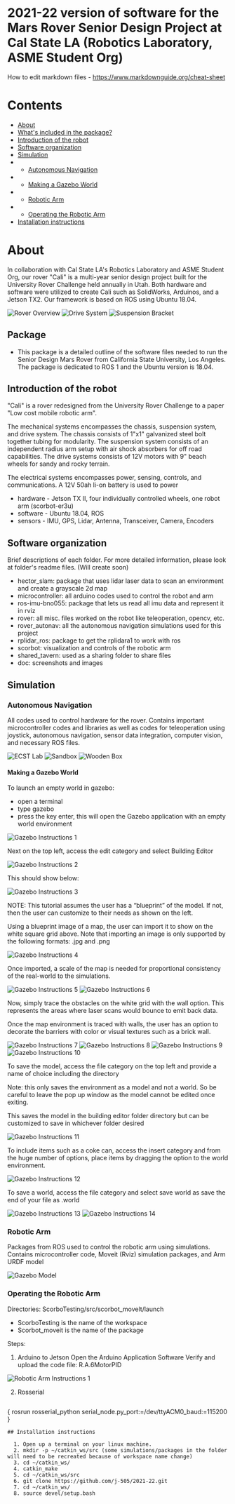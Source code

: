 # 2021-22 version of software for the Mars Rover Senior Design Project at Cal State LA (Robotics Laboratory, ASME Student Org)
How to edit markdown files - https://www.markdownguide.org/cheat-sheet

# Contents
 - [About](#about)
 - [What's included in the package?](#package)
 - [Introduction of the robot](#introduction-of-the-robot)
 - [Software organization](#software-organization)
 - [Simulation](#simulation)
 - - [Autonomous Navigation](#autonomous-navigation)
 - - [Making a Gazebo World](#making-a-gazebo-world)
 - - [Robotic Arm](#robotic-arm)
 - - [Operating the Robotic Arm](#operating-the-robotic-arm)
 - [Installation instructions](#installation-instructions)


# About
In collaboration with Cal State LA's Robotics Laboratory and ASME Student Org, our rover "Cali" is a multi-year senior design project built for the University Rover Challenge held annually in Utah. Both hardware and software were utilized to create Cali such as SolidWorks, Arduinos, and a Jetson TX2. Our framework is based on ROS using Ubuntu 18.04. 

![Rover Overview](https://github.com/CSULA-URC/2021-22/blob/main/doc/Rover%202.JPG)
![Drive System](https://github.com/CSULA-URC/2021-22/blob/main/doc/Drive%20System%202.JPG)
![Suspension Bracket](https://github.com/CSULA-URC/2021-22/blob/main/doc/Suspension%20Bracket%202.JPG)

## Package
- This package is a detailed outline of the software files needed to run the Senior Design Mars Rover from California State University, Los Angeles.
  The package is dedicated to ROS 1 and the Ubuntu version is 18.04.
  
## Introduction of the robot  

"Cali" is a rover redesigned from the University Rover Challenge to a paper "Low cost mobile robotic arm". 

The mechanical systems encompasses the chassis, suspension system, and drive system. The chassis consists of 1"x1" galvanized steel bolt together tubing for modularity. The suspension system consists of an independent radius arm setup with air shock absorbers for off road capabilities. The drive systems consists of 12V motors with 9" beach wheels for sandy and rocky terrain.

The electrical systems encompasses power, sensing, controls, and communications. A 12V 50ah li-on battery is used to power
- hardware - Jetson TX II, four individually controlled wheels, one robot arm (scorbot-er3u)  
- software - Ubuntu 18.04, ROS  
- sensors - IMU, GPS, Lidar, Antenna, Transceiver, Camera, Encoders

## Software organization  

Brief descriptions of each folder. For more detailed information, please look at folder's readme files. (Will create soon)

  - hector_slam: package that uses lidar laser data to scan an environment and create a grayscale 2d map
  - microcontroller: all arduino codes used to control the robot and arm
  - ros-imu-bno055: package that lets us read all imu data and represent it in rviz
  - rover: all misc. files worked on the robot like teleoperation, opencv, etc.
  - rover_autonav: all the autonomous navigation simulations used for this project
  - rplidar_ros: package to get the rplidara1 to work with ros
  - scorbot: visualization and controls of the robotic arm
  - shared_tavern: used as a sharing folder to share files
  - doc: screenshots and images

## Simulation
  ### Autonomous Navigation
All codes used to control hardware for the rover. Contains important microcontroller codes and libraries as well as codes for teleoperation using joystick, autonomous navigation, sensor data integration, computer vision, and necessary ROS files.
  
![ECST Lab](https://github.com/CSULA-URC/2021-22/blob/main/doc/ecst_lab_world.png)
![Sandbox](https://github.com/CSULA-URC/2021-22/blob/main/doc/Sand_box_world.png)
![Wooden Box](https://github.com/CSULA-URC/2021-22/blob/main/doc/Wooden_box_world.png)
  #### Making a Gazebo World
  To launch an empty world in gazebo:
   - open a terminal 
   - type gazebo
   - press the key enter, this will open the Gazebo application with an empty world environment 

![Gazebo Instructions 1](https://github.com/CSULA-URC/2021-22/blob/main/doc/gazebo_instruct1.jpg)
  
Next on the top left, access the edit category and select Building Editor
  
![Gazebo Instructions 2](https://github.com/CSULA-URC/2021-22/blob/main/doc/gazebo_instruct2.jpg)
  
This should show below: 
 
![Gazebo Instructions 3](https://github.com/CSULA-URC/2021-22/blob/main/doc/gazebo_instruct3.jpg)

NOTE: This tutorial assumes the user has a “blueprint” of the model. If not, then the user can customize to their needs as shown on the left.  

Using a blueprint image of a map, the user can import it to show on the white square grid above. 
Note that importing an image is only supported by the following formats: .jpg and .png

![Gazebo Instructions 4](https://github.com/CSULA-URC/2021-22/blob/main/doc/gazebo_instruct4.jpg)

Once imported, a scale of the map is needed for proportional consistency of the real-world to the simulations. 

![Gazebo Instructions 5](https://github.com/CSULA-URC/2021-22/blob/main/doc/gazebo_instruct5.jpg)
![Gazebo Instructions 6](https://github.com/CSULA-URC/2021-22/blob/main/doc/gazebo_instruct6.jpg)

Now, simply trace the obstacles on the white grid with the wall option. This represents the areas where laser scans would bounce to emit back data. 

Once the map environment is traced with walls, the user has an option to decorate the barriers with color or visual textures such as a brick wall. 

![Gazebo Instructions 7](https://github.com/CSULA-URC/2021-22/blob/main/doc/gazebo_instruct7.jpg)
![Gazebo Instructions 8](https://github.com/CSULA-URC/2021-22/blob/main/doc/gazebo_instruct8.jpg)
![Gazebo Instructions 9](https://github.com/CSULA-URC/2021-22/blob/main/doc/gazebo_instruct9.jpg)
![Gazebo Instructions 10](https://github.com/CSULA-URC/2021-22/blob/main/doc/gazebo_instruct10.jpg)

To save the model, access the file category on the top left and provide a name of choice including the directory

Note: this only saves the environment as a model and not a world. So be careful to leave the pop up window as the model cannot be edited once exiting. 

This saves the model in the building editor folder directory but can be customized to save in whichever folder desired

![Gazebo Instructions 11](https://github.com/CSULA-URC/2021-22/blob/main/doc/gazebo_instruct11.jpg)

To include items such as a coke can, access the insert category and from the huge number of options, place items by dragging the option to the world environment. 

![Gazebo Instructions 12](https://github.com/CSULA-URC/2021-22/blob/main/doc/gazebo_instruct12.jpg)

To save a world, access the file category and select save world as 
save the end of your file as .world 

![Gazebo Instructions 13](https://github.com/CSULA-URC/2021-22/blob/main/doc/gazebo_instruct13.jpg)
![Gazebo Instructions 14](https://github.com/CSULA-URC/2021-22/blob/main/doc/gazebo_instruct14.jpg)




  ### Robotic Arm
Packages from ROS used to control the robotic arm using simulations. Contains microcontroller code, Moveit (Rviz) simulation packages, and Arm URDF model

![Gazebo Model](https://github.com/CSULA-URC/2021-22/blob/main/doc/gazebo_model.png)

  ### Operating the Robotic Arm

Directories: 
ScorboTesting/src/scorbot_movelt/launch
-	ScorboTesting is the name of the workspace 
-	Scorbot_moveit is the name of the package 

Steps: 
1.	Arduino to Jetson 
Open the Arduino Application Software
Verify and upload the code file: R.A.6MotorPID

![Robotic Arm Instructions 1](https://github.com/CSULA-URC/2021-22/blob/main/doc/roboticarm1.jpg)

2.	Rosserial 
	```
{
  rosrun rosserial_python serial_node.py_port:=/dev/ttyACM0_baud:=115200
}
```
## Installation instructions

  1. Open up a terminal on your linux machine.
  2. mkdir -p ~/catkin_ws/src (some simulations/packages in the folder will need to be recreated because of workspace name change)
  3. cd ~/catkin_ws/
  4. catkin_make
  5. cd ~/catkin_ws/src
  6. git clone https://github.com/j-505/2021-22.git
  7. cd ~/catkin_ws/
  8. source devel/setup.bash
  
